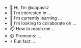 - 👋 Hi, I’m @capassz
- 👀 I’m interested in ...
- 🌱 I’m currently learning ...
- 💞️ I’m looking to collaborate on ...
- 📫 How to reach me ...
- 😄 Pronouns: ...
- ⚡ Fun fact: ...

<!---
capassz/capassz is a ✨ special ✨ repository because its `README.md` (this file) appears on your GitHub profile.
You can click the Preview link to take a look at your changes.
--->

